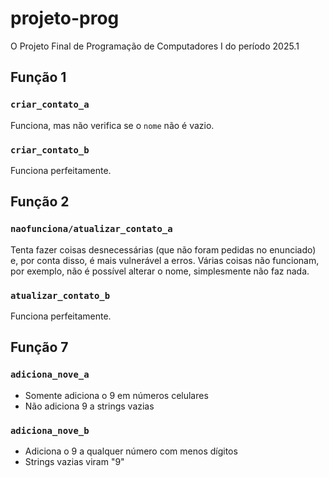 # projeto-prog
O Projeto Final de Programação de Computadores I do período 2025.1

## Função 1

### `criar_contato_a`

Funciona, mas não verifica se o `nome` não é vazio.

### `criar_contato_b`

Funciona perfeitamente.

## Função 2

### `naofunciona/atualizar_contato_a`

Tenta fazer coisas desnecessárias (que não foram pedidas no enunciado) e, por conta disso, é mais vulnerável a erros. Várias coisas não funcionam, por exemplo, não é possível alterar o nome, simplesmente não faz nada.

### `atualizar_contato_b`

Funciona perfeitamente.

## Função 7

### `adiciona_nove_a`

- Somente adiciona o 9 em números celulares
- Não adiciona 9 a strings vazias

### `adiciona_nove_b`

- Adiciona o 9 a qualquer número com menos dígitos
- Strings vazias viram "9"
